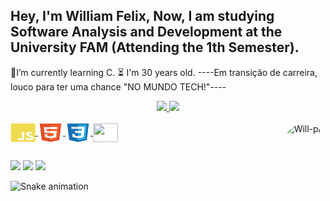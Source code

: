 ## Hey, I'm William Felix, Now, I am studying Software Analysis and Development at the University FAM (Attending the 1th Semester). 
📖I’m currently learning C.
⏳ I'm 30 years old.
----Em transição de carreira, louco para ter uma chance "NO MUNDO TECH!"----

<div align="center">
  <a href="https://www.linkedin.com/in/william-felix-1b24811b7/">
  <img height="180em" src="https://github-readme-stats.vercel.app/api?username=wfc1991&show_icons=true&theme=dracula&include_all_commits=true&count_private=true"/>
  <img height="180em" src="https://github-readme-stats.vercel.app/api/top-langs/?username=wfc1991&layout=compact&langs_count=7&theme=dracula"/>
</div>
  
<div style="display: inline_block"><br>
  <img align="center" alt="Rafa-Js" height="30" width="40" src="https://raw.githubusercontent.com/devicons/devicon/master/icons/javascript/javascript-plain.svg">
  <img align="center" alt="Rafa-HTML" height="30" width="40" src="https://raw.githubusercontent.com/devicons/devicon/master/icons/html5/html5-original.svg">
  <img align="center" alt="Rafa-CSS" height="30" width="40" src="https://raw.githubusercontent.com/devicons/devicon/master/icons/css3/css3-original.svg">
  <img align="center" alt="" height="30" width="40" src=https://img.shields.io/badge/C-00599C?style=for-the-badge&logo=c&logoColor=white>
  
  <img align="right" alt="Will-pic" height="150" style="border-radius:50px;" src="https://twitter.com/w_felix_c/status/1507488420154818560/photo/1">
</div>
  
  ##
 
<div> 
  <a href="https://instagram.com/w_felix_c/" target="_blank"><img src="https://img.shields.io/badge/-Instagram-%23E4405F?style=for-the-badge&logo=instagram&logoColor=white" target="_blank"></a>
  <a href = "mailto:williamfelixcaetano@gmail.com"><img src="https://img.shields.io/badge/-Gmail-%23333?style=for-the-badge&logo=gmail&logoColor=white" target="_blank"></a>
  <a href="https://www.linkedin.com/in/in/william-felix-1b24811b7/" target="_blank"><img src="https://img.shields.io/badge/-LinkedIn-%230077B5?style=for-the-badge&logo=linkedin&logoColor=white" target="_blank"></a> 
 
</div>
  
   ![Snake animation](https://github.com/wfc1991/wfc1991/blob/output/github-contribution-grid-snake.svg)
